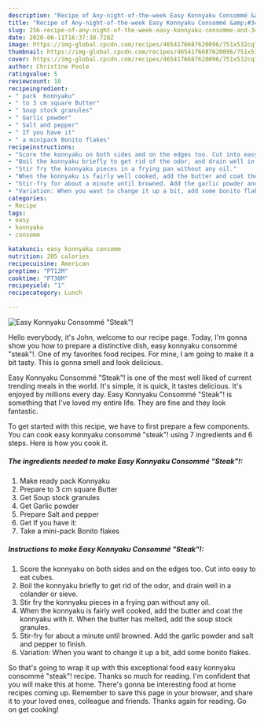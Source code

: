```yaml
---
description: "Recipe of Any-night-of-the-week Easy Konnyaku Consommé &amp;#34;Steak&amp;#34;!"
title: "Recipe of Any-night-of-the-week Easy Konnyaku Consommé &amp;#34;Steak&amp;#34;!"
slug: 256-recipe-of-any-night-of-the-week-easy-konnyaku-consomme-and-34-steak-and-34
date: 2020-06-11T16:37:38.728Z
image: https://img-global.cpcdn.com/recipes/4654176687620096/751x532cq70/easy-konnyaku-consomme-steak-recipe-main-photo.jpg
thumbnail: https://img-global.cpcdn.com/recipes/4654176687620096/751x532cq70/easy-konnyaku-consomme-steak-recipe-main-photo.jpg
cover: https://img-global.cpcdn.com/recipes/4654176687620096/751x532cq70/easy-konnyaku-consomme-steak-recipe-main-photo.jpg
author: Christine Poole
ratingvalue: 5
reviewcount: 10
recipeingredient:
- " pack  Konnyaku"
- " to 3 cm square Butter"
- " Soup stock granules"
- " Garlic powder"
- " Salt and pepper"
- " If you have it"
- " a minipack Bonito flakes"
recipeinstructions:
- "Score the konnyaku on both sides and on the edges too. Cut into easy to eat cubes."
- "Boil the konnyaku briefly to get rid of the odor, and drain well in a colander or sieve."
- "Stir fry the konnyaku pieces in a frying pan without any oil."
- "When the konnyaku is fairly well cooked, add the butter and coat the konnyaku with it. When the butter has melted, add the soup stock granules."
- "Stir-fry for about a minute until browned. Add the garlic powder and salt and pepper to finish."
- "Variation: When you want to change it up a bit, add some bonito flakes."
categories:
- Recipe
tags:
- easy
- konnyaku
- consomm

katakunci: easy konnyaku consomm 
nutrition: 205 calories
recipecuisine: American
preptime: "PT12M"
cooktime: "PT30M"
recipeyield: "1"
recipecategory: Lunch

---
```



![Easy Konnyaku Consommé &#34;Steak&#34;!](https://img-global.cpcdn.com/recipes/4654176687620096/751x532cq70/easy-konnyaku-consomme-steak-recipe-main-photo.jpg)

Hello everybody, it's John, welcome to our recipe page. Today, I'm gonna show you how to prepare a distinctive dish, easy konnyaku consommé &#34;steak&#34;!. One of my favorites food recipes. For mine, I am going to make it a bit tasty. This is gonna smell and look delicious.



Easy Konnyaku Consommé &#34;Steak&#34;! is one of the most well liked of current trending meals in the world. It's simple, it is quick, it tastes delicious. It's enjoyed by millions every day. Easy Konnyaku Consommé &#34;Steak&#34;! is something that I've loved my entire life. They are fine and they look fantastic.


To get started with this recipe, we have to first prepare a few components. You can cook easy konnyaku consommé &#34;steak&#34;! using 7 ingredients and 6 steps. Here is how you cook it.

<!--inarticleads1-->

##### The ingredients needed to make Easy Konnyaku Consommé &#34;Steak&#34;!:

1. Make ready  pack  Konnyaku
1. Prepare  to 3 cm square Butter
1. Get  Soup stock granules
1. Get  Garlic powder
1. Prepare  Salt and pepper
1. Get  If you have it:
1. Take  a mini-pack Bonito flakes




<!--inarticleads2-->

##### Instructions to make Easy Konnyaku Consommé &#34;Steak&#34;!:

1. Score the konnyaku on both sides and on the edges too. Cut into easy to eat cubes.
1. Boil the konnyaku briefly to get rid of the odor, and drain well in a colander or sieve.
1. Stir fry the konnyaku pieces in a frying pan without any oil.
1. When the konnyaku is fairly well cooked, add the butter and coat the konnyaku with it. When the butter has melted, add the soup stock granules.
1. Stir-fry for about a minute until browned. Add the garlic powder and salt and pepper to finish.
1. Variation: When you want to change it up a bit, add some bonito flakes.




So that's going to wrap it up with this exceptional food easy konnyaku consommé &#34;steak&#34;! recipe. Thanks so much for reading. I'm confident that you will make this at home. There's gonna be interesting food at home recipes coming up. Remember to save this page in your browser, and share it to your loved ones, colleague and friends. Thanks again for reading. Go on get cooking!
